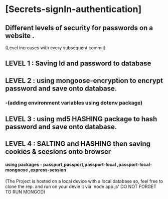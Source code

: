 # [Secrets-signIn-authentication]

## Different levels of security for passwords on a website .
(Level increases with every subsequent commit)

## LEVEL 1 : Saving Id and password to database

## LEVEL 2 : using mongoose-encryption to encrypt password and save onto database.
### -(adding environment variables using dotenv package)

## LEVEL 3 : using md5 HASHING package to hash password and save onto database.

## LEVEL 4 : SALTING and HASHING then saving cookies & seesions onto browser
   #### using packages - passport,passport,passport-local ,passport-local-mongoose ,express-session


(The Project is hosted on a local device with a local database so,
feel free to clone the rep. and run on your devie it via 'node app.js' 
DO NOT FORGET TO RUN MONGOD)

